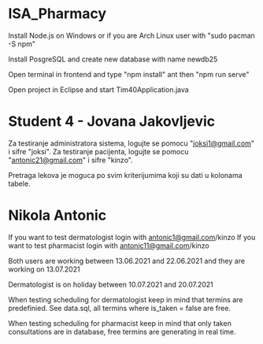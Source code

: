 # ISA_Pharmacy

Install Node.js on Windows or if you are Arch Linux user with "sudo pacman -S npm"

Install PosgreSQL and create new database with name newdb25

Open terminal in frontend and type "npm install" ant then "npm run serve"

Open project in Eclipse and start Tim40Application.java

# Student 4 - Jovana Jakovljevic

Za testiranje administratora sistema, logujte se pomocu "joksi1@gmail.com" i sifre "joksi".
Za testiranje pacijenta, logujte se pomocu "antonic21@gmail.com" i sifre "kinzo".

Pretraga lekova je moguca po svim kriterijumima koji su dati u kolonama tabele.


# Nikola Antonic

If you want to test dermatologist login with antonic1@gmail.com/kinzo
If you want to test pharmacist login with antonic11@gmail.com/kinzo

Both users are working between 13.06.2021 and 22.06.2021 and they are working on 13.07.2021

Dermatologist is on holiday between 10.07.2021 and 20.07.2021

When testing scheduling for dermatologist keep in mind that termins are predefinied. See data.sql, all termins where is_taken = false are free.

When testing scheduling for pharmacist keep in mind that only taken consultations are in database, free termins are generating in real time.

